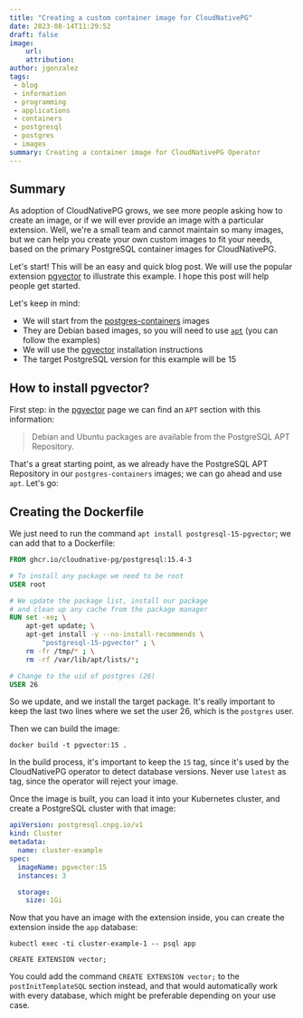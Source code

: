 ```yaml
---
title: "Creating a custom container image for CloudNativePG"
date: 2023-08-14T11:29:52
draft: false
image:
    url: 
    attribution: 
author: jgonzalez
tags:
 - blog
 - information
 - programming
 - applications
 - containers
 - postgresql
 - postgres
 - images
summary: Creating a container image for CloudNativePG Operator
---
```


## Summary

As adoption of CloudNativePG grows, we see more people asking how to create an
image, or if we will ever provide an image with a particular extension.
Well, we're a small team and cannot maintain so many images, but we can help you
create your own custom images
to fit your needs, based on the primary PostgreSQL container images for CloudNativePG.

Let's start! This will be an easy and quick blog post. We will use the popular extension
[pgvector](https://github.com/pgvector) to illustrate this example. I hope
this post will help people  get started.

Let's keep in mind:

* We will start from the [postgres-containers](https://github.com/cloudnative-pg/postgres-containers) images
* They are Debian based images, so you will need to use [`apt`](https://wiki.debian.org/Apt) (you can follow the examples)
* We will use the [pgvector](https://github.com/pgvector) installation instructions
* The target PostgreSQL version for this example will be 15

## How to install pgvector?

First step: in the [pgvector](https://github.com/pgvector/pgvector) page
we can find an `APT` section with this information:

> Debian and Ubuntu packages are available from the PostgreSQL APT Repository.

That's a great starting point, as we already have the PostgreSQL APT Repository
in our `postgres-containers` images; we can go ahead and use `apt`. Let's go:

## Creating the Dockerfile

We just need to run the command `apt install postgresql-15-pgvector`; we can
add that to a Dockerfile:

``` Dockerfile
FROM ghcr.io/cloudnative-pg/postgresql:15.4-3

# To install any package we need to be root
USER root

# We update the package list, install our package
# and clean up any cache from the package manager
RUN set -xe; \
	apt-get update; \
	apt-get install -y --no-install-recommends \
		"postgresql-15-pgvector" ; \
	rm -fr /tmp/* ; \
	rm -rf /var/lib/apt/lists/*;

# Change to the uid of postgres (26)
USER 26
```

So we update, and we install the target package. It's really important to keep the last two lines
where we set the user 26, which is the `postgres` user.

Then we can build the image:

``` shell
docker build -t pgvector:15 .
```

In the build process, it's important to keep the `15` tag, since it's used by the CloudNativePG operator to
detect database versions. Never use `latest` as tag, since the operator will reject your image.

Once the image is built, you can load it into your Kubernetes cluster, and create a
PostgreSQL cluster with that image:

``` yaml
apiVersion: postgresql.cnpg.io/v1
kind: Cluster
metadata:
  name: cluster-example
spec:
  imageName: pgvector:15
  instances: 3

  storage:
    size: 1Gi
```

Now that you have an image with the extension inside, you can create the extension inside
the `app` database:

``` shell
kubectl exec -ti cluster-example-1 -- psql app

CREATE EXTENSION vector;
```

You could add the command `CREATE EXTENSION vector;` to the
`postInitTemplateSQL` section instead,
and that would automatically work with every database, which might be preferable
depending on your use case.
